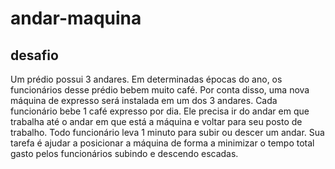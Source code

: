 # andar-maquina
## desafio
Um prédio possui 3 andares. Em determinadas épocas do ano, os funcionários desse prédio bebem muito café. Por conta disso, uma nova máquina de expresso será instalada em um dos 3 andares. Cada funcionário bebe 1 café expresso por dia. Ele precisa ir do andar em que trabalha até o andar em que está a máquina e voltar para seu posto de trabalho. Todo funcionário leva 1 minuto para subir ou descer um andar. Sua tarefa é ajudar a posicionar a máquina de forma a minimizar o tempo total gasto pelos funcionários subindo e descendo escadas.
